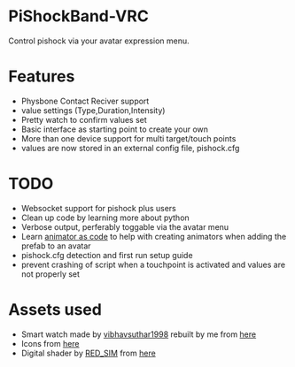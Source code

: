 # PiShockBand-VRC
Control pishock via your avatar expression menu.

# Features
- Physbone Contact Reciver support
- value settings (Type,Duration,Intensity)
- Pretty watch to confirm values set
- Basic interface as starting point to create your own
- More than one device support for multi target/touch points
- values are now stored in an external config file, pishock.cfg

# TODO
- Websocket support for pishock plus users
- Clean up code by learning more about python
- Verbose output, perferably toggable via the avatar menu
- Learn [animator as code](https://github.com/hai-vr/av3-animator-as-code/tree/driver-copy) to help with creating animators when adding the prefab to an avatar
- pishock.cfg detection and first run setup guide
- prevent crashing of script when a touchpoint is activated and values are not properly set

# Assets used
- Smart watch made by [vibhavsuthar1998](https://www.cgtrader.com/vibhavsuthar1998) rebuilt by me from [here](https://www.cgtrader.com/free-3d-models/industrial/other/smart-watch-1c785218-a560-4d7e-8478-f9de27312be8)
- Icons from [here](https://materialdesignicons.com/)
- Digital shader by [RED_SIM](https://www.patreon.com/red_sim) from [here](https://www.patreon.com/posts/62864361)
